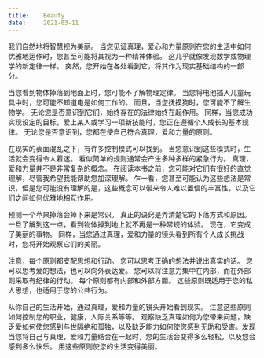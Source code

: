 ```yaml
---
title:    Beauty
date:     2021-03-11
---
```


我们自然地将智慧视为美丽。 当您见证真理，爱心和力量原则在您的生活中如何优雅地运作时，您甚至可能将其视为一种精神体验。 这几乎就像发现数学或物理学的新定律一样。 突然，您开始在各处看到它，将其作为现实基础结构的一部分。

当您看到物体掉落到地面上时，您可能不了解物理定律。 当您将电池插入儿童玩具中时，您可能不知道电是如何工作的。 而且，当您抚摸狗时，您可能不了解生物学。 无论您是否意识到它们，始终存在的法律始终在起作用。 同样，当您成功实现设定的目标，爱上某人或学习一项新技能时，您正在遵循个人成长的基本规律。 无论您是否意识到，您都在使自己符合真理，爱和力量的原则。

在现实的表面混乱之下，有许多控制模式可以找到。 当您意识到这些模式时，生活就会变得令人着迷。 看似简单的规则通常会产生多种多样的紧急行为。 真理，爱和力量并不是非常复杂的概念。 在阅读本书之前，您可能对它们有很好的直觉理解，尽管我希望我能帮助您加深理解。 乍一看，您甚至可能认为这些想法是常识，但是您可能没有理解的是，这些概念可以带来令人难以置信的丰富性，以及它们之间如何优雅地相互作用。

预测一个苹果掉落会掉下来是常识。 真正的诀窍是弄清楚它的下落方式和原因。 一旦了解到这一点，看到物体掉到地上就不再是一种常规的体验。 现在，它变成了美丽的事物。 同样，当您通过真理，爱和力量的镜头看到所有个人成长挑战时，您将开始观察它们的美丽。

注意，每个原则都支配思想和行动。 您可以思考正确的想法并说出真实的话。 您可以思考爱的想法，也可以向外表达爱。 您可以将注意力集中在内部，而在外部则采取有纪律的行动。 每个原则都有内部和外部方面。 这些原则既适用于您的私人思想，也适用于您的公共行为。

从你自己的生活开始，通过真理，爱和力量的镜头开始看到现实。 注意这些原则如何控制您的职业，健康，人际关系等等。 观察缺乏真理如何为您带来问题，缺乏爱如何使您感到与世隔绝和孤独，以及缺乏能力如何使您感到无助和受害。发现当您将自己与真理，爱和力量结合在一起时，您的生活会变得多么轻松，以及您会感到多么快乐。 用这些原则使您的生活变得美丽。

